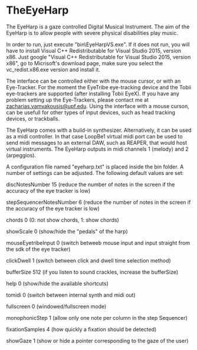 # TheEyeHarp
The EyeHarp is a gaze controlled Digital Musical Instrument. The aim of the EyeHarp is to allow people with severe physical disabilities play music. 

In order to run, just execute "bin\EyeHarpVS.exe". If it does not run, you will have to install Visual C++ Redistributable for Visual Studio 2015, version x86. Just google "Visual C++ Redistributable for Visual Studio 2015, version x86", go to Micrisoft's download page, make sure you select the vc_redist.x86.exe version and install it. 

The interface can be controlled either with the mouse cursor, or with an Eye-Tracker. For the moment the EyeTribe eye-tracking device and the Tobii eye-trackers are supported (after installing Tobii EyeX). If you have any problem setting up the Eye-Trackers, please contact me at zacharias.vamvakousis@upf.edu.
Using the interface with a mouse curson, can be usefull for other types of input devices, such as head tracking devices, or trackballs. 

The EyeHarp comes with a build-in synthesizer. Alternatively, it can be used as a midi controller. In that case LoopBe1 virtual midi port can be used to send midi messages to an external DAW, such as REAPER, that would host virtual instruments. The EyeHarp outputs in midi channels 1 (melody) and 2 (arpeggios).

A configuration file named "eyeharp.txt" is placed inside the bin folder. A number of settings can be adjusted. The following default values are set:

discNotesNumber 15          (reduce the number of notes in the screen if the accuracy of the eye tracker is low)

stepSequencerNotesNumber 6  (reduce the number of notes in the screen if the accuracy of the eye tracker is low)

chords 0                    (0: not show chords, 1: show chords)

showScale 0                 (show/hide the "pedals" of the harp)

mouseEyetribeInput 0        (switch betweeb mouse input and input straight from the sdk of the eye tracker)

clickDwell 1                (switch between click and dwell time selection method)

bufferSize 512              (if you listen to sound crackles, increase the bufferSize)

help 0                      (show/hide the available shortcuts)

tomidi 0                    (switch between internal synth and midi out)

fullscreen 0                (windowed/fullscreen mode)

monophonicStep 1            (allow only one note per column in the step Sequencer)

fixationSamples 4           (how quickly a fixation should be detected) 

showGaze 1                  (show or hide a pointer corresponding to the gaze of the user)

